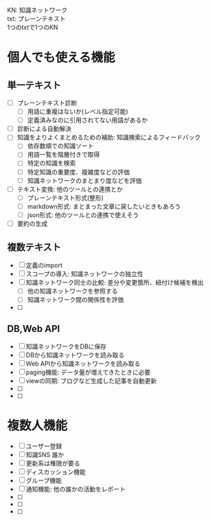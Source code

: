 KN: 知識ネットワーク  
txt: プレーンテキスト  
1つのtxtで1つのKN
# 個人でも使える機能
## 単一テキスト
- [ ] プレーンテキスト診断
  - [ ] 用語に重複はないか(レベル指定可能)
  - [ ] 定義済みなのに引用されてない用語があるか
- [ ] 診断による自動解決
- [ ] 知識をよりよくまとめるための補助: 知識検索によるフィードバック
  - [ ] 依存数順での知識ソート
  - [ ] 用語一覧を階層付きで取得
  - [ ] 特定の知識を検索
  - [ ] 特定知識の重要度、複雑度などの評価
  - [ ] 知識ネットワークのまとまり度などを評価
- [ ] テキスト変換: 他のツールとの連携とか
  - [ ] プレーンテキスト形式(整形)
  - [ ] markdown形式: まとまった文章に戻したいときもあろう
  - [ ] json形式: 他のツールとの連携で使えそう
- [ ] 要約の生成
## 複数テキスト
- [ ] 定義のimport
- [ ] スコープの導入: 知識ネットワークの独立性
- [ ] 知識ネットワーク同士の比較: 差分や変更箇所、紐付け候補を検出
  - [ ] 他の知識ネットワークを参照する
  - [ ] 知識ネットワーク間の関係性を評価
- [ ]
## DB,Web API
- [ ] 知識ネットワークをDBに保存
- [ ] DBから知識ネットワークを読み取る
- [ ] Web APIから知識ネットワークを読み取る
- [ ] paging機能: データ量が増えてきたときに必要
- [ ] viewの同期: ブログなど生成した記事を自動更新
- [ ]
- [ ]

# 複数人機能
- [ ] ユーザー登録
- [ ] 知識SNS 誰か
- [ ] 更新系は権限が要る
- [ ] ディスカッション機能
- [ ] グループ機能
- [ ] 通知機能: 他の誰かの活動をレポート
- [ ]
- [ ]
- [ ]

